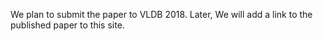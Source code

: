 We plan to submit the paper to VLDB 2018. Later, We will add a link to the published paper to this site.
